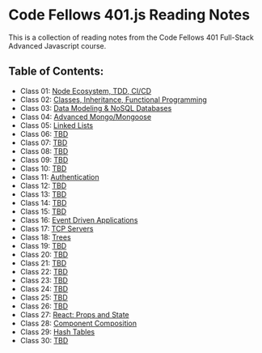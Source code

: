 # Code Fellows 401.js Reading Notes

This is a collection of reading notes from the Code Fellows 401 Full-Stack Advanced Javascript course.

## Table of Contents:

* Class 01: [Node Ecosystem, TDD, CI/CD](class01.md)
* Class 02: [Classes, Inheritance, Functional Programming](class02.md)
* Class 03: [Data Modeling & NoSQL Databases](class03.md)
* Class 04: [Advanced Mongo/Mongoose](class04.md)
* Class 05: [Linked Lists](class05.md)
* Class 06: [TBD](class06.md)
* Class 07: [TBD](class07.md)
* Class 08: [TBD](class08.md)
* Class 09: [TBD](class09.md)
* Class 10: [TBD](class10.md)
* Class 11: [Authentication](class11.md)
* Class 12: [TBD](class12.md)
* Class 13: [TBD](class13.md)
* Class 14: [TBD](class14.md)
* Class 15: [TBD](class15.md)
* Class 16: [Event Driven Applications](class16.md)
* Class 17: [TCP Servers](class17.md)
* Class 18: [Trees](class18.md)
* Class 19: [TBD](class19.md)
* Class 20: [TBD](class20.md)
* Class 21: [TBD](class21.md)
* Class 22: [TBD](class22.md)
* Class 23: [TBD](class23.md)
* Class 24: [TBD](class24.md)
* Class 25: [TBD](class25.md)
* Class 26: [TBD](class26.md)
* Class 27: [React: Props and State](class27.md)
* Class 28: [Component Composition](class28.md)
* Class 29: [Hash Tables](class29.md)
* Class 30: [TBD](class30.md)

